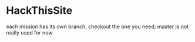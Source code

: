 # HackThisSite

each mission has its own branch, checkout the one you need; master is not really used for now
